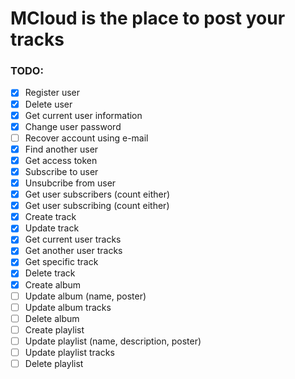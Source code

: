 # MCloud is the place to post your tracks

### TODO:
- [x] Register user
- [x] Delete user
- [x] Get current user information
- [x] Change user password
- [ ] Recover account using e-mail
- [x] Find another user
- [x] Get access token
- [x] Subscribe to user
- [x] Unsubcribe from user
- [x] Get user subscribers (count either)
- [x] Get user subscribing (count either)
- [x] Create track
- [x] Update track
- [x] Get current user tracks
- [x] Get another user tracks
- [x] Get specific track
- [x] Delete track
- [x] Create album
- [ ] Update album (name, poster)
- [ ] Update album tracks
- [ ] Delete album
- [ ] Create playlist
- [ ] Update playlist (name, description, poster)
- [ ] Update playlist tracks
- [ ] Delete playlist
